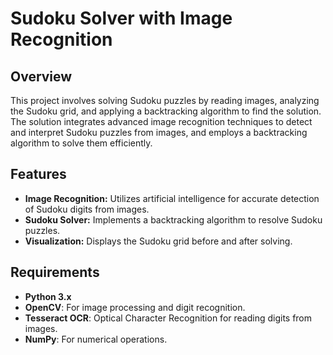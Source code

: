 # Sudoku Solver with Image Recognition

## Overview

This project involves solving Sudoku puzzles by reading images, analyzing the Sudoku grid, and applying a backtracking algorithm to find the solution. The solution integrates advanced image recognition techniques to detect and interpret Sudoku puzzles from images, and employs a backtracking algorithm to solve them efficiently.

## Features

- **Image Recognition:** Utilizes artificial intelligence for accurate detection of Sudoku digits from images.
- **Sudoku Solver:** Implements a backtracking algorithm to resolve Sudoku puzzles.
- **Visualization:** Displays the Sudoku grid before and after solving.

## Requirements

- **Python 3.x**
- **OpenCV**: For image processing and digit recognition.
- **Tesseract OCR**: Optical Character Recognition for reading digits from images.
- **NumPy**: For numerical operations.
